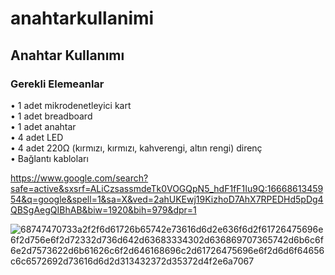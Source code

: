 # anahtarkullanimi
## Anahtar Kullanımı
### Gerekli Elemeanlar
• 1 adet mikrodenetleyici kart</br>
• 1 adet breadboard</br>
• 1 adet anahtar</br>
• 4 adet LED</br>
• 4 adet 220Ω (kırmızı, kırmızı, kahverengi, altın rengi) direnç</br>
• Bağlantı kabloları</br>





https://www.google.com/search?safe=active&sxsrf=ALiCzsassmdeTk0VOGQpN5_hdF1fF1Iu9Q:1666861345954&q=google&spell=1&sa=X&ved=2ahUKEwj19KizhoD7AhX7RPEDHd5pDg4QBSgAegQIBhAB&biw=1920&bih=979&dpr=1

![68747470733a2f2f6d61726b65742e73616d6d2e636f6d2f61726475696e6f2d756e6f2d72332d736d642d63683334302d636869707365742d6b6c6f6e2d7573622d6b61626c6f2d646168696c2d61726475696e6f2d6d6f64656c6c6572692d73616d6d2d313432372d35372d4f2e6a7067](https://user-images.githubusercontent.com/114650893/198240691-5fc3d0aa-62b2-447c-ade2-e10a3d6639a8.jpg)
